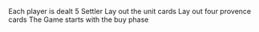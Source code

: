 Each player is dealt 5 Settler
Lay out the unit cards
Lay out four provence cards
The Game starts with the buy phase
 